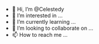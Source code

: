 - 👋 Hi, I’m @Celestedy
- 👀 I’m interested in ...
- 🌱 I’m currently learning ...
- 💞️ I’m looking to collaborate on ...
- 📫 How to reach me ...

<!---
Celestedy/Celestedy is a ✨ special ✨ repository because its `README.md` (this file) appears on your GitHub profile.
You can click the Preview link to take a look at your changes.
--->
